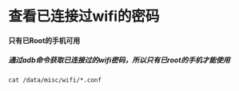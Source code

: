 # 查看已连接过wifi的密码
#### 只有已Root的手机可用
##### 通过adb命令获取已连接过的wifi密码，所以只有已root的手机才能使用
`cat /data/misc/wifi/*.conf`
